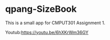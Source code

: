 # qpang-SizeBook
This is a small app for CMPUT301 Assignment 1.

Youtub:https://youtu.be/6hXKrWm36GY
